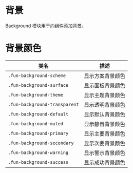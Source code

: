 # 背景

Background 模块用于向组件添加背景。

# 背景颜色

| 类名                          | 描述             |
| ----------------------------- | ---------------- |
| `.fun-background-scheme`      | 显示方案背景颜色 |
| `.fun-background-surface`     | 显示面板背景颜色 |
| `.fun-background-theme`       | 显示主题背景颜色 |
| `.fun-background-transparent` | 显示透明背景颜色 |
| `.fun-background-default`     | 显示默认背景颜色 |
| `.fun-background-muted`       | 显示静音背景颜色 |
| `.fun-background-primary`     | 显示主要背景颜色 |
| `.fun-background-secondary`   | 显示次要背景颜色 |
| `.fun-background-warning`     | 显示警示背景颜色 |
| `.fun-background-success`     | 显示成功背景颜色 |
